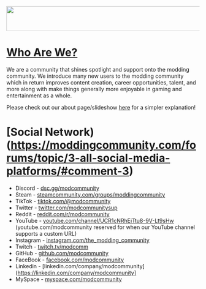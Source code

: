 <a href="https://moddingcommunity.com/about" target="_blank"><img src="https://user-images.githubusercontent.com/6509565/188262424-ff26c377-d85e-4922-9ba2-dae15d83c39e.png" data-canonical-src="https://user-images.githubusercontent.com/6509565/188262424-ff26c377-d85e-4922-9ba2-dae15d83c39e.png" width="600" height="65" /></a>
# [Who Are We?](https://moddingcommunity.com/about)
We are a community that shines spotlight and support onto the modding community. We introduce many new users to the modding community which in return improves content creation, career opportunities, talent, and more along with make things generally more enjoyable in gaming and entertainment as a whole.

Please check out our about page/slideshow [here](https://moddingcommunity.com/about) for a simpler explanation!

# [Social Network)(https://moddingcommunity.com/forums/topic/3-all-social-media-platforms/#comment-3)
* Discord - [dsc.gg/modcommunity](https://dsc.gg/modcommunity)
* Steam - [steamcommunity.com/groups/moddingcommunity](https://steamcommunity.com/groups/moddingcommunity)
* TikTok - [tiktok.com/@modcommunity](https://tiktok.com/@modcommunity)
* Twitter - [twitter.com/modcommunitysup](https://twitter.com/modcommunitysup)
* Reddit - [reddit.com/r/modcommunity](https://reddit.com/r/modcommunity)
* YouTube - [youtube.com/channel/UCR1cNRhEiTtu8-9V-Lt9sHw](https://youtube.com/channel/UCR1cNRhEiTtu8-9V-Lt9sHw) (youtube.com/modcommunity reserved for when our YouTube channel supports a custom URL)
* Instagram - [instagram.com/the_modding_community](https://instagram.com/the_modding_community)
* Twitch - [twitch.tv/modcomm](https://twitch.tv/modcomm)
* GitHub - [github.com/modcommunity](https://github.com/modcommunity)
* FaceBook - [facebook.com/modcommunity](https://facebook.com/modcommunity)
* Linkedin - [linkedin.com/company/modcommunity](https://linkedin.com/company/modcommunity]
* MySpace - [myspace.com/modcommunity](https://myspace.com/modcommunity)
